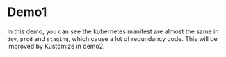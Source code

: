 # Demo1

In this demo, you can see the kubernetes manifest are almost the same in `dev`, `prod` and `staging`, which cause a lot of redundancy code.
This will be improved by Kustomize in demo2.
